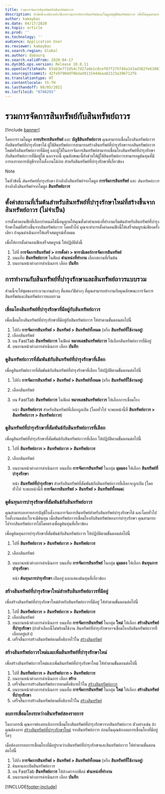 ```yaml
---
title: รวมการจัดการสินทรัพย์กับสินทรัพย์ถาวร
description: หัวข้อนี้จะอธิบายถึงวิธีการรวมการบริหารสินทรัพย์และโมดูลบัญชีสินทรัพย์ถาวร เพื่อให้คุณสามารถเชื่อมโยงสินทรัพย์ถาวรกับสินทรัพย์ที่บำรุงรักษาได้
author: kamaybac
ms.date: 04/17/2020
ms.topic: article
ms.prod: ''
ms.technology: ''
audience: Application User
ms.reviewer: kamaybac
ms.search.region: Global
ms.author: dabourq
ms.search.validFrom: 2020-04-17
ms.dyn365.ops.version: Release 10.0.11
ms.openlocfilehash: 63ab3e772d54c7d27ade1c0cef07f275f49a143ad382fe618035117bca2cd43d
ms.sourcegitcommit: 42fe9790ddf0bdad911544deaa82123a396712fb
ms.translationtype: HT
ms.contentlocale: th-TH
ms.lasthandoff: 08/05/2021
ms.locfileid: "6746291"
---
```

# <a name="integrate-asset-management-with-fixed-assets"></a>รวมการจัดการสินทรัพย์กับสินทรัพย์ถาวร

[!include [banner](../../includes/banner.md)]

โดยการรวมโมดูล **การบริหารสินทรัพย์** และ **บัญชีสินทรัพย์ถาวร** คุณสามารถเชื่อมโยงสินทรัพย์ถาวรกับสินทรัพย์ที่บำรุงรักษาได้ ผู้ใช้สินทรัพย์ถาวรสามารถสร้างสินทรัพย์ที่บำรุงรักษาจากสินทรัพย์ถาวรใหม่หรือสินทรัพย์ถาวรที่มีอยู่ และผู้ใช้ในการจัดการสินทรัพย์สามารถเชื่อมโยงสินทรัพย์ที่บำรุงรักษากับสินทรัพย์ถาวรที่มีอยู่ได้ นอกจากนี้ คุณลักษณะนี้ยังช่วยให้ผู้ใช้สินทรัพย์ถาวรสามารถดูต้นทุนที่มีการลงรายการบัญชีจากใบสั่งงานได้ง่าย สำหรับสินทรัพย์ที่บำรุงรักษาที่เกี่ยวข้อง

> [!NOTE]
> ในหัวข้อนี้ *สินทรัพย์ที่บำรุงรักษา* อ้างอิงถึงสินทรัพย์จากโมดูล **การจัดการสินทรัพย์** และ *สินทรัพย์ถาวร* อ้างอิงถึงสินทรัพย์จากโมดูล **สินทรัพย์ถาวร**

## <a name="set-a-default-location-for-new-maintenance-assets-that-are-created-from-fixed-assets-optional"></a>ตั้งค่าสถานที่เริ่มต้นสำหรับสินทรัพย์ที่บำรุงรักษาใหม่ที่สร้างขึ้นจากสินทรัพย์ถาวร (ไม่จำเป็น)

การตั้งค่าคอนฟิกที่เลือกกำหนดได้นี้อนุญาตให้คุณตั้งค่าตำแหน่งที่ทำงานเริ่มต้นสำหรับสินทรัพย์ที่บำรุงรักษาใหม่ที่สร้างขึ้นจากสินทรัพย์ถาวร โดยทั่วไป คุณจะทำการตั้งค่าคอนฟิกนี้ให้เสร็จสมบูรณ์เพียงครั้งเดียว ถ้าคุณดำเนินการให้เสร็จสมบูรณ์ทั้งหมด

เพื่อให้การตั้งค่าคอนฟิกเสร็จสมบูรณ์ ให้ปฏิบัติดังนี้

1. ไปที่ **การจัดการสินทรัพย์ \> การตั้งค่า \> พารามิเตอร์การจัดการสินทรัพย์**
1. บนแท็บ **สินทรัพย์ถาวร** ในฟิลด์ **ตำแหน่งที่ทำงาน** เลือกสถานที่เริ่มต้น
1. บนบานหน้าต่างการดำเนินการ เลือก **บันทึก**

## <a name="work-with-integrated-maintenance-assets-and-fixed-assets"></a>การทำงานกับสินทรัพย์ที่บำรุงรักษาและสินทรัพย์ถาวรแบบรวม

ส่วนนี้จะให้ชุดของกระบวนงานต่างๆ ที่แสดงวิธีต่างๆ ที่คุณสามารถทำงานกับคุณลักษณะการจัดการสินทรัพย์และสินทรัพย์ถาวรแบบรวม

### <a name="associate-an-existing-maintenance-asset-with-a-fixed-asset"></a>เชื่อมโยงสินทรัพย์ที่บำรุงรักษาที่มีอยู่กับสินทรัพย์ถาวร

เพื่อเชื่อมโยงสินทรัพย์ที่บำรุงรักษาที่มีอยู่กับสินทรัพย์ถาวร ให้ทำตามขั้นตอนต่อไปนี้

1. ไปยัง **การจัดการสินทรัพย์ \> สินทรัพย์ \> สินทรัพย์ทั้งหมด** (หรือ **สินทรัพย์ที่ใช้งานอยู่**)
1. เลือกสินทรัพย์
1. บน FastTab **สินทรัพย์ถาวร** ในฟิลด์ **หมายเลขสินทรัพย์ถาวร** ให้เลือกสินทรัพย์ถาวรที่มีอยู่
1. บนบานหน้าต่างการดำเนินการ เลือก **บันทึก**

### <a name="view-the-fixed-asset-that-is-associated-with-a-selected-maintenance-asset"></a>ดูสินทรัพย์ถาวรที่สัมพันธ์กับสินทรัพย์ที่บำรุงรักษาที่เลือก

เพื่อดูสินทรัพย์ถาวรที่สัมพันธ์กับสินทรัพย์ที่บำรุงรักษาที่เลือก ให้ปฏิบัติตามขั้นตอนต่อไปนี้

1. ไปยัง **การจัดการสินทรัพย์ \> สินทรัพย์ \> สินทรัพย์ทั้งหมด** (หรือ **สินทรัพย์ที่ใช้งานอยู่**)
1. เลือกสินทรัพย์
1. บน FastTab **สินทรัพย์ถาวร** ในฟิลด์ **หมายเลขสินทรัพย์ถาวร** ให้เลือกการเชื่อมโยง

    หน้า **สินทรัพย์ถาวร** สำหรับสินทรัพย์ที่เลือกถูกเปิด (โดยทั่วไป จะพบหน้านี้ที่ **สินทรัพย์ถาวร \> สินทรัพย์ถาวร \> สินทรัพย์ถาวร**)

### <a name="view-the-maintenance-asset-that-is-associated-with-a-selected-fixed-asset"></a>ดูสินทรัพย์ที่บำรุงรักษาที่สัมพันธ์กับสินทรัพย์ถาวรที่เลือก

เพื่อดูสินทรัพย์ที่บำรุงรักษาที่สัมพันธ์กับสินทรัพย์ถาวรที่เลือก ให้ปฏิบัติตามขั้นตอนต่อไปนี้

1. ไปที่ **สินทรัพย์ถาวร \> สินทรัพย์ถาวร \> สินทรัพย์ถาวร**
1. เลือกสินทรัพย์
1. บนบานหน้าต่างการดำเนินการ บนแท็บ **การจัดการสินทรัพย์** ในกลุ่ม **มุมมอง** ให้เลือก **สินทรัพย์ที่บำรุงรักษา**

    หน้า **สินทรัพย์ที่บำรุงรักษา** สำหรับสินทรัพย์ที่สัมพันธ์กับสินทรัพย์ถาวรที่เลือกจะถูกเปิด (โดยทั่วไป จะพบหน้านี้ที่ **การจัดการสินทรัพย์ \> สินทรัพย์ \> สินทรัพย์ทั้งหมด**)

### <a name="view-maintenance-costs-that-are-associated-with-a-fixed-asset"></a>ดูต้นทุนการบำรุงรักษาที่สัมพันธ์กับสินทรัพย์ถาวร

คุณสามารถลงรายการบัญชีใบสั่งงานการจัดการสินทรัพย์สำหรับสินทรัพย์บำรุงรักษาได้ และโดยทั่วไปใบสั่งงานแต่ละใบจะมีต้นทุน เมื่อสินทรัพย์ถาวรเชื่อมโยงกับสินทรัพย์ของการบำรุงรักษา คุณสามารถไปจากสินทรัพย์ถาวรได้โดยตรงเพื่อดูต้นทุนที่เกี่ยวข้อง

เพื่อดูต้นทุนการบำรุงรักษาที่สัมพันธ์กับสินทรัพย์ถาวร ให้ปฏิบัติตามขั้นตอนต่อไปนี้

1. ไปที่ **สินทรัพย์ถาวร \> สินทรัพย์ถาวร \> สินทรัพย์ถาวร**
1. เลือกสินทรัพย์
1. บนบานหน้าต่างการดำเนินการ บนแท็บ **การจัดการสินทรัพย์** ในกลุ่ม **มุมมอง** ให้เลือก **ต้นทุนการบำรุงรักษา**

    หน้า **ต้นทุนการบำรุงรักษา** เปิดอยู่ และแสดงต้นทุนที่เกี่ยวข้อง

### <a name="create-a-new-maintenance-asset-for-an-existing-fixed-asset"></a><a name="new-maintenance-from-fixed"></a>สร้างสินทรัพย์ที่บำรุงรักษาใหม่สำหรับสินทรัพย์ถาวรที่มีอยู่

เพื่อสร้างสินทรัพย์ที่บำรุงรักษาใหม่สำหรับสินทรัพย์ถาวรที่มีอยู่ ให้ทำตามขั้นตอนต่อไปนี้

1. ไปที่ **สินทรัพย์ถาวร \> สินทรัพย์ถาวร \> สินทรัพย์ถาวร**
1. เลือกสินทรัพย์
1. บนบานหน้าต่างการดำเนินการ บนแท็บ **การจัดการสินทรัพย์** ในกลุ่ม **ใหม่** ให้เลือก **สร้างสินทรัพย์ที่บำรุงรักษา** (ถ้าตัวเลือกนี้ไม่พร้อมใช้งาน สินทรัพย์ที่บำรุงรักษาอาจเชื่อมโยงกับสินทรัพย์ถาวรที่เลือกอยู่แล้ว)
1. เสร็จสิ้นการสร้างสินทรัพย์ตามที่อธิบายไว้ใน [สร้างสินทรัพย์](../objects/create-an-object.md)

### <a name="create-a-new-fixed-asset-and-add-a-new-maintenance-asset-for-it"></a>สร้างสินทรัพย์ถาวรใหม่และเพิ่มสินทรัพย์ที่บำรุงรักษาใหม่

เพื่อสร้างสินทรัพย์ถาวรใหม่และเพิ่มสินทรัพย์ที่บำรุงรักษาใหม่ ให้ทำตามขั้นตอนต่อไปนี้

1. ไปที่ **สินทรัพย์ถาวร \> สินทรัพย์ถาวร \> สินทรัพย์ถาวร**
1. บนบานหน้าต่างการดำเนินการ เลือก **สร้าง**
1. เสร็จสิ้นการสร้างสินทรัพย์ถาวรตามที่อธิบายไว้ใน [สร้างสินทรัพย์ถาวร](../../../finance/fixed-assets/tasks/create-fixed-asset.md)
1. บนบานหน้าต่างการดำเนินการ บนแท็บ **การจัดการสินทรัพย์** ในกลุ่ม **ใหม่** ให้เลือก **สร้างสินทรัพย์ที่บำรุงรักษา**
1. เสร็จสิ้นการสร้างสินทรัพย์ตามที่อธิบายไว้ใน [สร้างสินทรัพย์](../objects/create-an-object.md)

### <a name="remove-the-association-between-two-assets"></a>ลบการเชื่อมโยงระหว่างสินทรัพย์สองรายการ

ในบางกรณี คุณอาจต้องยกเลิกการเชื่อมโยงสินทรัพย์ที่บำรุงรักษาจากสินทรัพย์ถาวร ตัวอย่างเช่น ถ้าคุณต้องการ [สร้างสินทรัพย์ที่บำรุงรักษาใหม่](#new-maintenance-from-fixed) จากสินทรัพย์ถาวร ก่อนอื่นคุณต้องลบการเชื่อมโยงที่มีอยู่ใดๆ

เมื่อต้องการลบการเชื่อมโยงที่มีอยู่ระหว่างสินทรัพย์ที่บำรุงรักษาและสินทรัพย์ถาวร ให้ทำตามขั้นตอนต่อไปนี้

1. ไปยัง **การจัดการสินทรัพย์ \> สินทรัพย์ \> สินทรัพย์ทั้งหมด** (หรือ **สินทรัพย์ที่ใช้งานอยู่**)
1. ค้นหาและเปิดสินทรัพย์ถาวร
1. บน FastTab **สินทรัพย์ถาวร** ให้ล้างค่าจากฟิลด์ **ตำแหน่งที่ทำงาน**
1. บนบานหน้าต่างการดำเนินการ เลือก **บันทึก**


[!INCLUDE[footer-include](../../../includes/footer-banner.md)]